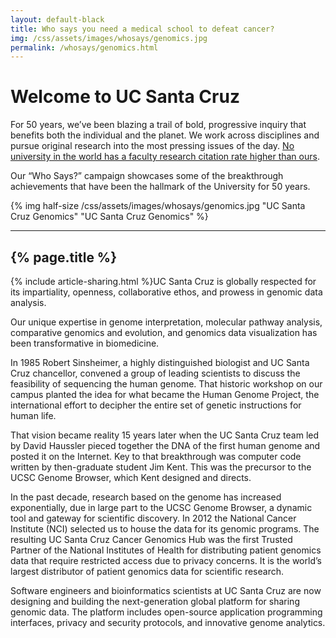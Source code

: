 ```yaml
---
layout: default-black
title: Who says you need a medical school to defeat cancer?
img: /css/assets/images/whosays/genomics.jpg
permalink: /whosays/genomics.html
---
```


# Welcome to UC Santa Cruz

For 50 years, we’ve been blazing a trail of bold, progressive inquiry that benefits both the individual and the planet. We work across disciplines and pursue original research into the most pressing issues of the day. [No university in the world has a faculty research citation rate higher than ours](http://www.timeshighereducation.co.uk/world-university-rankings/2014-15/world-ranking/range/001-200/page/1/order/scorecitations%7Cdesc).

Our “Who Says?” campaign showcases some of the breakthrough achievements that have been the hallmark of the University for 50 years.

{% img half-size /css/assets/images/whosays/genomics.jpg "UC Santa Cruz Genomics" "UC Santa Cruz Genomics" %}

***


## {% page.title %}

{% include article-sharing.html %}UC Santa Cruz is globally respected for its impartiality, openness, collaborative ethos, and prowess in genomic data analysis.
 
Our unique expertise in genome interpretation, molecular pathway analysis, comparative genomics and evolution, and genomics data visualization has been transformative in biomedicine.
 
In 1985 Robert Sinsheimer, a highly distinguished biologist and UC Santa Cruz chancellor, convened a group of leading scientists to discuss the feasibility of sequencing the human genome. That historic workshop on our campus planted the idea for what became the Human Genome Project, the international effort to decipher the entire set of genetic instructions for human life. 
 
That vision became reality 15 years later when the UC Santa Cruz team led by David Haussler pieced together the DNA of the first human genome and posted it on the Internet. Key to that breakthrough was computer code written by then-graduate student Jim Kent. This was the precursor to the UCSC Genome Browser, which Kent designed and directs.
 
In the past decade, research based on the genome has increased exponentially, due in large part to the UCSC Genome Browser, a dynamic tool and gateway for scientific discovery. In 2012 the National Cancer Institute (NCI) selected us to house the data for its genomic programs. The resulting UC Santa Cruz Cancer Genomics Hub was the first Trusted Partner of the National Institutes of Health for distributing patient genomics data that require restricted access due to privacy concerns.  It is the world’s largest distributor of patient genomics data for scientific research.
 
Software engineers and bioinformatics scientists at UC Santa Cruz are now designing and building the next-generation global platform for sharing genomic data. The platform includes open-source application programming interfaces, privacy and security protocols, and innovative genome analytics.